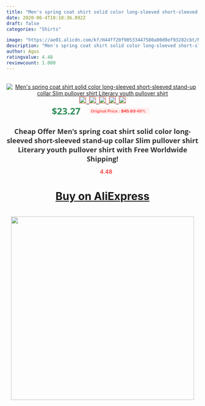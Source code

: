 ```yaml
---
title: "Men's spring coat shirt solid color long-sleeved short-sleeved stand-up collar Slim pullover shirt Literary youth pullover shirt"
date: 2020-06-4T10:10:36.892Z
draft: false
categories: "Shirts"

image: "https://ae01.alicdn.com/kf/H44ff20f90533447580a00d0ef93282cbt/Men-s-spring-coat-shirt-solid-color-long-sleeved-short-sleeved-stand-up-collar-Slim-pullover.jpg"
description: "Men's spring coat shirt solid color long-sleeved short-sleeved stand-up collar Slim pullover shirt Literary youth pullover shirt"
author: Agus
ratingvalue: 4.48
reviewcount: 1.000
---
```

<br>
<div style="text-align: center;">
<a href="https://s.click.aliexpress.com/e/_9hoZwV" target="_blank" rel="nofollow noopener noreferrer"><img alt="Men's spring coat shirt solid color long-sleeved short-sleeved stand-up collar Slim pullover shirt Literary youth pullover shirt" class="magnifier-image" src="https://ae01.alicdn.com/kf/H44ff20f90533447580a00d0ef93282cbt/Men-s-spring-coat-shirt-solid-color-long-sleeved-short-sleeved-stand-up-collar-Slim-pullover.jpg_640x640.jpg">
<br>
<img style="border:1px solid salmon" src="https://ae01.alicdn.com/kf/H44ff20f90533447580a00d0ef93282cbt/Men-s-spring-coat-shirt-solid-color-long-sleeved-short-sleeved-stand-up-collar-Slim-pullover.jpg_120x120.jpg">&nbsp;&nbsp;<img style="border:1px solid salmon" src="https://ae01.alicdn.com/kf/H63fce05607124fdfbcdab1f1301ba69ae/Men-s-spring-coat-shirt-solid-color-long-sleeved-short-sleeved-stand-up-collar-Slim-pullover.jpg_120x120.jpg">&nbsp;&nbsp;<img style="border:1px solid salmon" src="https://ae01.alicdn.com/kf/H647207bee37b4e84846f954701276b6bl/Men-s-spring-coat-shirt-solid-color-long-sleeved-short-sleeved-stand-up-collar-Slim-pullover.jpg_120x120.jpg">&nbsp;&nbsp;<img style="border:1px solid salmon" src="https://ae01.alicdn.com/kf/H1aaa2a6931444ba29b6d9455a52630afF/Men-s-spring-coat-shirt-solid-color-long-sleeved-short-sleeved-stand-up-collar-Slim-pullover.jpg_120x120.jpg">&nbsp;&nbsp;<img style="border:1px solid salmon" src="https://ae01.alicdn.com/kf/Hac6c9255ce1742a7a419a12c1e57dcb5M/Men-s-spring-coat-shirt-solid-color-long-sleeved-short-sleeved-stand-up-collar-Slim-pullover.jpg_120x120.jpg"></a></div><br0>
<div style="text-align: center;"><span style="background-color: white; border: 0px; box-sizing: border-box; color: seagreen; display: inline-block; font-family: &quot;open sans&quot; , &quot;arial&quot; , &quot;helvetica&quot; , sans-serif , &quot;heiti&quot;; font-size: 24px; font-stretch: inherit; font-weight: 700; line-height: inherit; margin: 0px 10px 0px 0px; padding: 0px; vertical-align: middle;">$23.27 </span>
<span style="background: rgb(255 , 241 , 241); border-radius: 3px; border: 0px; box-sizing: border-box; color: #ff4747; display: inline-block; font-family: inherit; font-size: 12px; font-stretch: inherit; font-style: inherit; font-variant: inherit; font-weight: 600; line-height: inherit; margin: 0px; padding: 2px 5px; transform: scale(0.9); vertical-align: middle;">Original Price : <b style="text-decoration: line-through;">$45.63 </b> 49%&nbsp;&nbsp;</span></div>
<h1 style="color: #333333; display: inline-block; font-family: &quot;open sans&quot; , &quot;arial&quot; , &quot;helvetica&quot; , sans-serif , &quot;heiti&quot;; font-size: 18px; font-stretch: inherit; font-weight: 700; text-align: center;">Cheap Offer Men's spring coat shirt solid color long-sleeved short-sleeved stand-up collar Slim pullover shirt Literary youth pullover shirt with Free Worldwide Shipping!</h1>
<div style="color: #ff4747; text-align: center;">
<img src="https://4.bp.blogspot.com/-M0ZcTcb-5uY/XleCXlxnR4I/AAAAAAAAAEc/OrjgMkXV1oMQFaCRZj5HQwOCBcu3w1FegCPcBGAYYCw/s1600/star.png" style="height: 15px;">&nbsp;<b>4.48</b></div>
<div class="button_cont" align="center"><a class="buynow_a" href="https://s.click.aliexpress.com/e/_9hoZwV" target="_blank" rel="nofollow noopener noreferrer"><H1>Buy on AliExpress</H1></a></div><br>
<div class="separator" style="clear: both; text-align: center;">
<img src="https://lh3.googleusercontent.com/-pTy5HemUv9M/XlePHvY0dAI/AAAAAAAAAE4/0nX5iRUoIWY8eMW9Dpxeirr157OZliDIgCLcBGAsYHQ/s1600/badge.gif" width="480">
</div>
